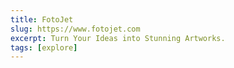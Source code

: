 ```yaml
---
title: FotoJet
slug: https://www.fotojet.com
excerpt: Turn Your Ideas into Stunning Artworks.
tags: [explore]
---
```

